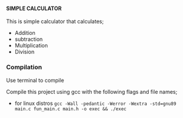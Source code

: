 #### **SIMPLE CALCULATOR**

This is simple calculator that calculates;
* Addition
* subtraction
* Multiplication
* Division

### **Compilation**
Use terminal to compile

Compile this project using gcc with the following flags and file names;
* for linux distros
    `gcc -Wall -pedantic -Werror -Wextra -std=gnu89 main.c fun_main.c main.h -o exec && ./exec`

